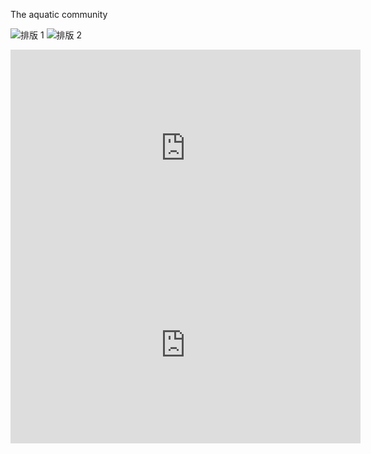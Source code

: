 The aquatic community

![排版 1](https://user-images.githubusercontent.com/90487385/146210186-87aea592-ff2c-4a6b-bbf0-f83be87acad3.png)
![排版 2](https://user-images.githubusercontent.com/90487385/146210217-3f7c7d2a-a478-42f4-8714-a6108a1ca609.png)

<iframe width="560" height="315" src="https://www.youtube.com/embed/BhpJhmRDTrI" title="YouTube video player" frameborder="0" allow="accelerometer; autoplay; clipboard-write; encrypted-media; gyroscope; picture-in-picture" allowfullscreen></iframe>


<iframe width="560" height="315" src="https://www.youtube.com/embed/H5kMqNGi_-k" title="YouTube video player" frameborder="0" allow="accelerometer; autoplay; clipboard-write; encrypted-media; gyroscope; picture-in-picture" allowfullscreen></iframe>
